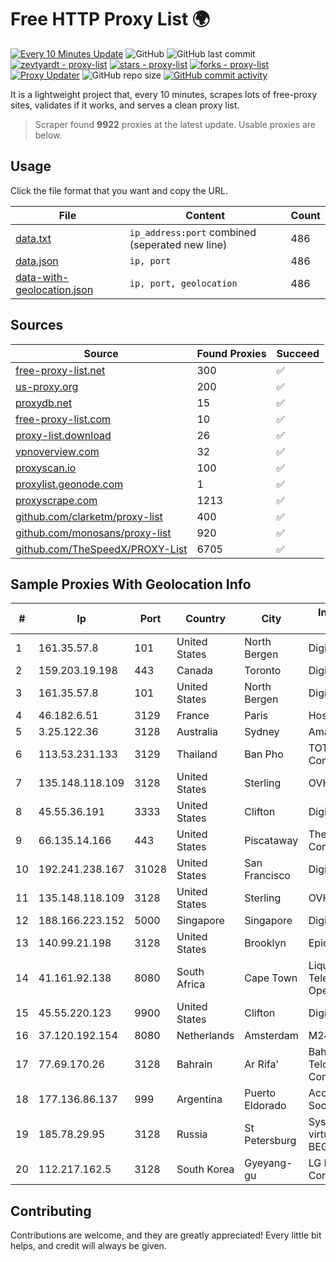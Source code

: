 
# Free HTTP Proxy List 🌍

[![Every 10 Minutes Update](https://github.com/mertguvencli/http-proxy-list/actions/workflows/main.yml/badge.svg?branch=main)](https://github.com/mertguvencli/http-proxy-list/actions/workflows/main.yml)
![GitHub](https://img.shields.io/github/license/mertguvencli/http-proxy-list)
![GitHub last commit](https://img.shields.io/github/last-commit/mertguvencli/http-proxy-list)
[![zevtyardt - proxy-list](https://img.shields.io/static/v1?label=zevtyardt&message=proxy-list&color=blue&logo=github)](https://github.com/zevtyardt/proxy-list "Go to GitHub repo")
[![stars - proxy-list](https://img.shields.io/github/stars/zevtyardt/proxy-list?style=social)](https://github.com/zevtyardt/proxy-list)
[![forks - proxy-list](https://img.shields.io/github/forks/zevtyardt/proxy-list?style=social)](https://github.com/zevtyardt/proxy-list)
[![Proxy Updater](https://github.com/zevtyardt/proxy-list/workflows/Proxy%20Updater/badge.svg)](https://github.com/zevtyardt/proxy-list/actions?query=workflow:"Proxy+Updater")
![GitHub repo size](https://img.shields.io/github/repo-size/zevtyardt/proxy-list)
[![GitHub commit activity](https://img.shields.io/github/commit-activity/m/zevtyardt/proxy-list?logo=commits)](https://github.com/zevtyardt/proxy-list/commits/main)

It is a lightweight project that, every 10 minutes, scrapes lots of free-proxy sites, validates if it works, and serves a clean proxy list.

> Scraper found **9922** proxies at the latest update. Usable proxies are below.

## Usage

Click the file format that you want and copy the URL.

|File|Content|Count|
|----|-------|-----|
|[data.txt](https://raw.githubusercontent.com/mertguvencli/http-proxy-list/main/proxy-list/data.txt)|`ip_address:port` combined (seperated new line)|486|
|[data.json](https://raw.githubusercontent.com/mertguvencli/http-proxy-list/main/proxy-list/data.json)|`ip, port`|486|
|[data-with-geolocation.json](https://raw.githubusercontent.com/mertguvencli/http-proxy-list/main/proxy-list/data-with-geolocation.json)|`ip, port, geolocation`|486|

## Sources

|Source|Found Proxies|Succeed|
|------|-------------|-------|
|[free-proxy-list.net](https://free-proxy-list.net)|300|✅|
|[us-proxy.org](https://www.us-proxy.org)|200|✅|
|[proxydb.net](http://proxydb.net)|15|✅|
|[free-proxy-list.com](https://free-proxy-list.com/?page=&port=&type%5B%5D=http&type%5B%5D=https&up_time=0&search=Search)|10|✅|
|[proxy-list.download](https://www.proxy-list.download/HTTP)|26|✅|
|[vpnoverview.com](https://vpnoverview.com/privacy/anonymous-browsing/free-proxy-servers)|32|✅|
|[proxyscan.io](https://www.proxyscan.io)|100|✅|
|[proxylist.geonode.com](https://proxylist.geonode.com/api/proxy-list?limit=300&page=1&sort_by=lastChecked&sort_type=desc&protocols=http,https)|1|✅|
|[proxyscrape.com](https://api.proxyscrape.com/v2/?request=displayproxies&protocol=http&timeout=10000&country=all&ssl=all&anonymity=all)|1213|✅|
|[github.com/clarketm/proxy-list](https://raw.githubusercontent.com/clarketm/proxy-list/master/proxy-list-raw.txt)|400|✅|
|[github.com/monosans/proxy-list](https://raw.githubusercontent.com/monosans/proxy-list/main/proxies/http.txt)|920|✅|
|[github.com/TheSpeedX/PROXY-List](https://raw.githubusercontent.com/TheSpeedX/PROXY-List/master/http.txt)|6705|✅|


## Sample Proxies With Geolocation Info

|#|Ip|Port|Country|City|Internet Service Provider|
|-|--|----|-------|----|-------------------------|
|1|161.35.57.8|101|United States|North Bergen|DigitalOcean, LLC|
|2|159.203.19.198|443|Canada|Toronto|DigitalOcean, LLC|
|3|161.35.57.8|101|United States|North Bergen|DigitalOcean, LLC|
|4|46.182.6.51|3129|France|Paris|Hosteur SAS|
|5|3.25.122.36|3128|Australia|Sydney|Amazon.com, Inc.|
|6|113.53.231.133|3129|Thailand|Ban Pho|TOT Public Company Limited|
|7|135.148.118.109|3128|United States|Sterling|OVH US LLC|
|8|45.55.36.191|3333|United States|Clifton|DigitalOcean, LLC|
|9|66.135.14.166|443|United States|Piscataway|The Constant Company, LLC|
|10|192.241.238.167|31028|United States|San Francisco|DigitalOcean, LLC|
|11|135.148.118.109|3128|United States|Sterling|OVH US LLC|
|12|188.166.223.152|5000|Singapore|Singapore|DigitalOcean, LLC|
|13|140.99.21.198|3128|United States|Brooklyn|EpicUp Holdings Inc|
|14|41.161.92.138|8080|South Africa|Cape Town|Liquid Telecommunications Operations Limited|
|15|45.55.220.123|9900|United States|Clifton|DigitalOcean, LLC|
|16|37.120.192.154|8080|Netherlands|Amsterdam|M247 Europe SRL|
|17|77.69.170.26|3128|Bahrain|Ar Rifa'|Bahrain Telcommunication Company|
|18|177.136.86.137|999|Argentina|Puerto Eldorado|Access AIR Sociedad Simple|
|19|185.78.29.95|3128|Russia|St Petersburg|System servers virtual hosting BEGET.RU|
|20|112.217.162.5|3128|South Korea|Gyeyang-gu|LG DACOM Corporation|



## Contributing

Contributions are welcome, and they are greatly appreciated! Every
little bit helps, and credit will always be given.

